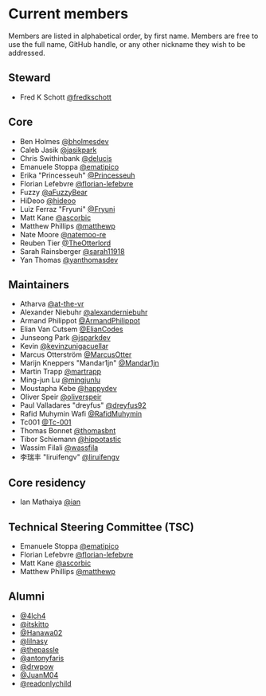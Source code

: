 # Current members

Members are listed in alphabetical order, by first name. Members are free to use the full name, GitHub handle, or any other nickname they wish to be addressed.

## Steward

- Fred K Schott [@fredkschott](https://github.com/fredkschott)

## Core

- Ben Holmes [@bholmesdev](https://github.com/bholmesdev)
- Caleb Jasik [@jasikpark](https://github.com/jasikpark)
- Chris Swithinbank [@delucis](https://github.com/delucis)
- Emanuele Stoppa [@ematipico](https://github.com/ematipico)
- Erika "Princesseuh" [@Princesseuh](https://github.com/princesseuh)
- Florian Lefebvre [@florian-lefebvre](https://github.com/florian-lefebvre)
- Fuzzy [@aFuzzyBear](https://github.com/afuzzybear)
- HiDeoo [@hideoo](https://github.com/hideoo)
- Luiz Ferraz "Fryuni" [@Fryuni](https://github.com/Fryuni)
- Matt Kane [@ascorbic](https://github.com/ascorbic)
- Matthew Phillips [@matthewp](https://github.com/matthewp)
- Nate Moore [@natemoo-re](https://github.com/natemoo-re)
- Reuben Tier [@TheOtterlord](https://github.com/TheOtterlord)
- Sarah Rainsberger [@sarah11918](https://github.com/sarah11918)
- Yan Thomas [@yanthomasdev](https://github.com/yanthomasdev)

## Maintainers

- Atharva [@at-the-vr](https://github.com/at-the-vr)
- Alexander Niebuhr [@alexanderniebuhr](https://github.com/alexanderniebuhr)
- Armand Philippot [@ArmandPhilippot](https://github.com/ArmandPhilippot)
- Elian Van Cutsem [@ElianCodes](https://github.com/eliancodes)
- Junseong Park [@jsparkdev](https://github.com/jsparkdev)
- Kevin [@kevinzunigacuellar](https://github.com/kevinzunigacuellar)
- Marcus Otterström [@MarcusOtter](https://github.com/MarcusOtter)
- Marijn Kneppers "Mandar1jn" [@Mandar1jn](https://github.com/mandar1jn)
- Martin Trapp [@martrapp](https://github.com/martrapp)
- Ming-jun Lu [@mingjunlu](https://github.com/mingjunlu)
- Moustapha Kebe [@happydev](https://github.com/Moustaphadev)
- Oliver Speir [@oliverspeir](https://github.com/oliverspeir)
- Paul Valladares "dreyfus" [@dreyfus92](https://github.com/dreyfus92)
- Rafid Muhymin Wafi [@RafidMuhymin](https://github.com/RafidMuhymin)
- Tc001 [@Tc-001](https://github.com/Tc-001)
- Thomas Bonnet [@thomasbnt](https://github.com/thomasbnt)
- Tibor Schiemann [@hippotastic](https://github.com/hippotastic)
- Wassim Filali [@wassfila](https://github.com/wassfila)
- 李瑞丰 "liruifengv" [@liruifengv](https://github.com/liruifengv)

## Core residency

- Ian Mathaiya [@ian](https://github.com/iann-mathaiya)

## Technical Steering Committee (TSC)

- Emanuele Stoppa [@ematipico](https://github.com/ematipico)
- Florian Lefebvre [@florian-lefebvre](https://github.com/florian-lefebvre)
- Matt Kane [@ascorbic](https://github.com/ascorbic)
- Matthew Phillips [@matthewp](https://github.com/matthewp)

## Alumni

- [@4lch4](https://github.com/orgs/withastro/people/4lch4)
- [@itskitto](https://github.com/itskitto)
- [@Hanawa02](https://github.com/Hanawa02)
- [@lilnasy](https://github.com/lilnasy)
- [@thepassle](https://github.com/thepassle)
- [@antonyfaris](https://github.com/antonyfaris)
- [@drwpow](https://github.com/drwpow)
- [@JuanM04](https://github.com/JuanM04)
- [@readonlychild](https://github.com/readonlychild)
